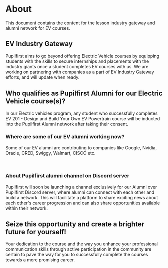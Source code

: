 # About
This document contains the content for the lesson industry gateway and alumni network for EV courses.

## EV Industry Gateway 
Pupilfirst aims to go beyond offering Electric Vehicle courses by equipping students with the skills to secure internships and placements with the industry giants once a student completes EV courses with us. We are working on partnering with companies as a part of EV Industry Gateway efforts, and will update when ready.

## Who qualifies as Pupilfirst Alumni for our Electric Vehicle course(s)?

In our Electric vehicles program, any student who successfully completes EV 201 - Design and Build Your Own EV Powertrain course will be inducted into the Pupilfirst Alumni network after taking their consent.

### Where are some of our EV alumni working now?

Some of our EV alumni are contributing to companies like Google, Nvidia, Oracle, CRED, Swiggy, Walmart, CISCO etc.

<img class="mx-auto w-auto md:w-auto" alt src="https://do7js0tdxrds1.cloudfront.net/e1xljrb6f9qrepzxgq1vane7yjvt?response-content-disposition=inline%3B+filename%3D%22Nalabothula+Shiva+Kumar.png%22%3B&response-content-type=image%2Fpng&Expires=1693383111&Signature=WN0ah6BsXvgHHSLxIiBWj4q-iMgsWkbhhNX-VpbGs0pylZEYQ9r94b7KJbu0Osu3WBgJ7~4~N1NIWQP2pwOqMxJRFxPm2G4tt~0u6fCUuIQuVuNdRw49pN4A6EzW1zZgiuxftvR3ZWEs6qyz4I~hs-f2krwMvzRaCZp2RhYDhyTT2nU9HUCQA1DwU4999Lj0vm6kWl9CuDXW-iQRbdTOou4jb29xLkgQLS-Ck0TimFrbk9yuWV4k6UJAayeY7ZhOLHF~KnF9KQuEkuj2h~Rm1j3WIppefxeTQF7f2~0FB2UQyNOkpKa4MrwtrJdNwGqHXryMI0SdfUObEk05iCGBrw__&Key-Pair-Id=K2Q3HDJ6ZAQGFF">

<img class="mx-auto w-auto md:w-auto" alt src="https://do7js0tdxrds1.cloudfront.net/enpawlkbssj5gt7ul7q3z82da6gd?response-content-disposition=inline%3B+filename%3D%22Gurudayal+Singh+Dalawat.png%22%3B&response-content-type=image%2Fpng&Expires=1693383111&Signature=NE4RC~QrAWNmbIEmyPDe86L9s6Ooa9zgxyzxwqESFy-2GU3RiooDBaarnVIwUvAf4VzYoMqi2FAwIHElAMa1eiX69YXxz6SaL2rwqQJZEhJRd1sR9tjBnRO4FzKrHeXjPabSnv6zSrAiCfBU-3FzC2Ww0unTzXRePklECP2ZY-1riMTf88PzQ23rydT2yipBw8e8Ah9VOv1lgzEvsEYPkUw8ebTD2s3Adm9QBZQhX2TyAPzThddnA2bngAPKHwVVv2iXstEM6nTgJehgqMVluam3NlQSUXLmLTUzLV4zxzTsi~ZjGihv8gggGPKeniTjaaMJSWTuVcL2nt6y1-4zVg__&Key-Pair-Id=K2Q3HDJ6ZAQGFF">

### About Pupilfirst alumni channel on Discord server
Pupilfirst will soon be launching a channel exclusively for our Alumni over Pupilfirst Discord server, where alumni can connect with each other and build a network. This will facilitate a platform to share exciting news about each other's career progression and can also share opportunities available within their network.   

## Seize this opportunity and create a brighter future for yourself!
Your dedication to the course and the way you enhance your professional communication skills through active participation in the community are certain to pave the way for you to successfully complete the courses towards a more promising career.

